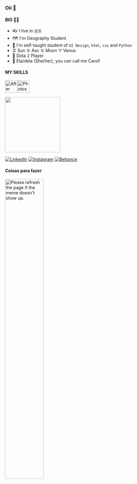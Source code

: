 
<h3 align="left"> Oii 👋  </h3>  



#### BIO 🐱‍🚀
- 👓 I live in :brazil:
- :world_map: I'm Geography Student
- 👀 I'm self-taught student of `UI Design`, `html`, `css` and `Python` 
- :gemini: Sun :taurus: Asc :cancer: Moon :aries: Venus
- 🐙 Dota 2 Player
- 🤞 Ela/dela (She/her), you can call me Carol! 


#### MY SKILLS
<img src="https://cdn.icon-icons.com/icons2/17/PNG/256/AdobeAfterEffects_AfterEffects_2202.png" width="40" height="40" alt="After Effects" width-max="100%"><img src="https://cdn.jsdelivr.net/gh/devicons/devicon/icons/photoshop/photoshop-plain.svg" width="40" height="40" alt="Photoshop">

<div align="left">

  
 <a href="https://github.com/pnlpcarolina"> <img height="180em" src="https://github-readme-stats.vercel.app/api?username=pnlpcarolina&show_icons=true&theme=tokyonight&include_all_commits=true&count_private=true"/></a>
 
 <a href='https://www.linkedin.com/in/pnlpcarolina/' target="_blank"><img alt='LinkedIn' src='https://img.shields.io/badge/LinkedIn-100000?style=for-the-badge&logo=LinkedIn&logoColor=70a5fd&labelColor=1a1b27&color=1a1b27'/></a>
<a href='http://instagram.com/pnlpcarolina' target="_blank"><img alt='Instagram' src='https://img.shields.io/badge/Instagram-100000?style=for-the-badge&logo=Instagram&logoColor=bf91f3&labelColor=1a1b27&color=1a1b27'/></a>
 <a href='http://instagram.com/pnlpcarolina' target="_blank"><img alt='Behance' src='https://img.shields.io/badge/Behance-100000?style=for-the-badge&logo=Behance&logoColor=38bdae&labelColor=1a1b27&color=1a1b27'/></a>
 
</div> 
 
 
 #### Coisas para fazer

<!-- TODO-IST:START -->
<!-- TODO-IST:END -->
 
</div>

</div>
<img src='https://random-memer.herokuapp.com/'  width="50%" title="Random Meme" alt="Please refresh the page if the meme doesn't show up.">

